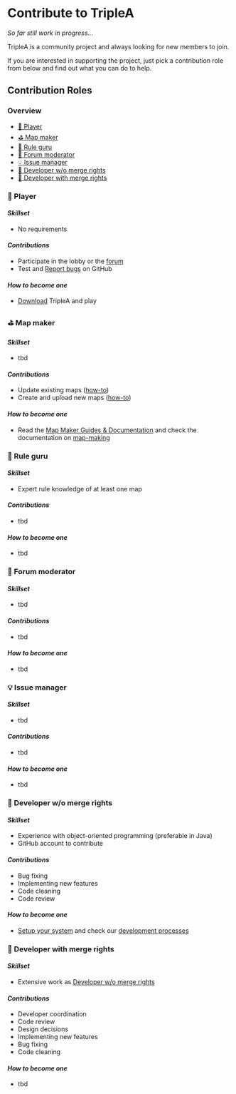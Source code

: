 # Contribute to TripleA

*So far still work in progress...*

TripleA is a community project and always looking for new members to join.

If you are interested in supporting the project, just pick a contribution role from below and find out what you can do
to help.

## Contribution Roles

### Overview

- [:game_die: Player](#game_die-Player)
- [:golf: Map maker](#golf-Map-maker)
- [:book: Rule guru](#book-Rule-guru)
- [:speech_balloon: Forum moderator](#speech_balloon-Forum-moderator)
- [:bulb: Issue manager](#bulb-Issue-manager)
- [:wrench: Developer w/o merge rights](#wrench-Developer-wo-merge-rights)
- [:hammer: Developer with merge rights](#hammer-Developer-with-merge-rights)

### :game_die: Player

#### _Skillset_

- No requirements

#### _Contributions_

- Participate in the lobby or the [forum](https://forums.triplea-game.org/)
- Test
  and [Report bugs](https://github.com/triplea-game/triplea/issues/new?assignees=&labels=Problem&template=problem_report.md&title=)
  on GitHub

#### _How to become one_

- [Download](https://triplea-game.org/) TripleA and play

[//]: # (:black_flag: Translator)

### :golf: Map maker

#### _Skillset_

- tbd

#### _Contributions_

- Update existing maps ([how-to](map-making/how-to/updating-existing-maps.md))
- Create and upload new maps ([how-to](map-making/how-to/uploading-a-map-to-triplea.md))

#### _How to become one_

- Read the [Map Maker Guides & Documentation](https://forums.triplea-game.org/topic/2600/map-maker-guides-documentation)
  and check the documentation on [map-making](map-making)

### :book: Rule guru

#### _Skillset_

- Expert rule knowledge of at least one map

#### _Contributions_

- tbd

#### _How to become one_

- tbd

### :speech_balloon: Forum moderator

#### _Skillset_

- tbd

#### _Contributions_

- tbd

#### _How to become one_

- tbd

### :bulb: Issue manager

#### _Skillset_

- tbd

#### _Contributions_

- tbd

#### _How to become one_

- tbd

### :wrench: Developer w/o merge rights

#### _Skillset_

- Experience with object-oriented programming (preferable in Java)
- GitHub account to contribute

#### _Contributions_

- Bug fixing
- Implementing new features
- Code cleaning
- Code review

#### _How to become one_

- [Setup your system](https://github.com/triplea-game/triplea/tree/master/docs/development/how-to/ide-setup) and check
  our [development processes](https://github.com/triplea-game/triplea/tree/master/docs/development/reference/dev-process)

### :hammer: Developer with merge rights

#### _Skillset_

- Extensive work as [Developer w/o merge rights](#wrench-Developer-wo-merge-rights)

#### _Contributions_

- Developer coordination
- Code review
- Design decisions
- Implementing new features
- Bug fixing
- Code cleaning

#### _How to become one_

- tbd
